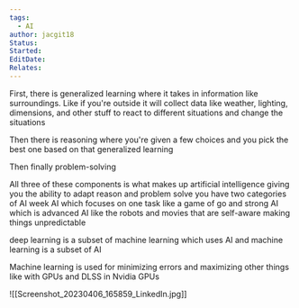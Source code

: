 ```yaml
---
tags:
  - AI
author: jacgit18
Status: 
Started: 
EditDate: 
Relates:
---
```

First, there is generalized learning where it takes in information like surroundings. Like if you're outside it will collect data like weather, lighting, dimensions, and other stuff to react to different situations and change the situations  
  
Then there is reasoning where you're given a few choices and you pick the best one based on that generalized learning  
  
Then finally problem-solving  
  
All three of these components is what makes up artificial intelligence giving you the ability to adapt reason and problem solve you have two categories of AI week AI which focuses on one task like a game of go and strong AI which is advanced AI like the robots and movies that are self-aware making things unpredictable  
  
  
  
  
deep learning is a subset of machine learning which uses AI and machine learning is a subset of AI  
  
  
Machine learning is used for minimizing errors and maximizing other things like with GPUs and DLSS in Nvidia GPUs


![[Screenshot_20230406_165859_LinkedIn.jpg]]

